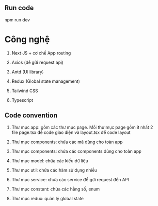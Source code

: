 ## Run code

npm run dev

# Công nghệ

1. Next JS + cơ chế App routing

2. Axios (để gửi request api)

3. Antd (UI library)

4. Redux (Global state management)

5. Tailwind CSS

6. Typescript

## Code convention

1. Thư mục app: gồm các thư mục page. Mỗi thư mục page gồm ít nhất 2 file page.tsx để code giao diện và layout.tsx để code layout

2. Thư mục components: chứa các mã dùng cho toàn app

3. Thư mục components: chứa các components dùng cho toàn app

4. Thư mục model: chứa các kiểu dữ liệu

5. Thư mục util: chứa các hàm sử dụng nhiều

6. Thư mục service: chứa các service để gửi request đến API

7. Thư mục constant: chứa các hằng số, enum

8. Thư mục redux: quản lý global state

